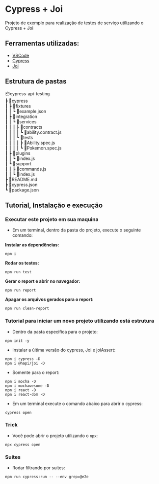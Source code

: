 # Cypress + Joi

Projeto de exemplo para realização de testes de serviço utilizando o Cypress + Joi

## Ferramentas utilizadas:
- [VSCode](https://code.visualstudio.com/ "VSCode")
- [Cypress](https://www.npmjs.com/package/cypress "Cypress")
- [Joi](https://www.npmjs.com/package/@hapi/joi "Joi")

## Estrutura de pastas

📦cypress-api-testing  
 ┣ 📂cypress  
 ┃ ┣ 📂fixtures  
 ┃ ┃ ┗ 📜example.json  
 ┃ ┣ 📂integration  
 ┃ ┃ ┗ 📂services  
 ┃ ┃ ┃ ┣ 📂contracts  
 ┃ ┃ ┃ ┃ ┗ 📜ability.contract.js  
 ┃ ┃ ┃ ┗ 📂tests  
 ┃ ┃ ┃ ┃ ┣ 📜Ability.spec.js  
 ┃ ┃ ┃ ┃ ┗ 📜Pokemon.spec.js  
 ┃ ┣ 📂plugins  
 ┃ ┃ ┗ 📜index.js  
 ┃ ┗ 📂support  
 ┃ ┃ ┣ 📜commands.js  
 ┃ ┃ ┗ 📜index.js  
 ┣ 📜README.md  
 ┣ 📜cypress.json  
 ┗ 📜package.json  

## Tutorial, Instalação e execução

### Executar este projeto em sua maquina

* Em um terminal, dentro da pasta do projeto, execute o seguinte comando:

**Instalar as dependências:**  
```
npm i
```
**Rodar os testes:**  
```
npm run test
```
**Gerar o report e abrir no navegador:**  
```
npm run report
```
**Apagar os arquivos gerados para o report:**  
```
npm run clean-report
```

### Tutorial para iniciar um novo projeto utilizando está estrutura

* Dentro da pasta especifica para o projeto:
```
npm init -y
```

* Instalar a última versão do cypress, Joi e joiAssert:
```
npm i cypress -D
npm i @hapi/joi -D
```
* Somente para o report:  
```
npm i mocha -D
npm i mochawesome -D
npm i react -D
npm i react-dom -D
```

* Em um terminal execute o comando abaixo para abrir o cypress:
```
cypress open 
```

### Trick

* Você pode abrir o projeto utilizando o `npx`:
```
npx cypress open
```

### Suites

* Rodar filtrando por suítes:
```
npm run cypress:run -- --env grep=@e2e
```